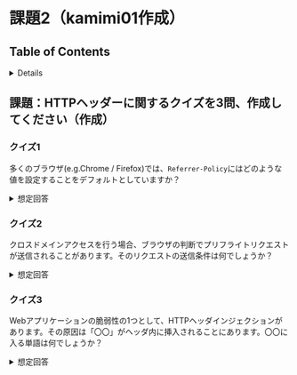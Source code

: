 # 課題2（kamimi01作成）

## Table of Contents

<!-- START doctoc generated TOC please keep comment here to allow auto update -->
<!-- DON'T EDIT THIS SECTION, INSTEAD RE-RUN doctoc TO UPDATE -->
<details>
<summary>Details</summary>

- [課題：HTTPヘッダーに関するクイズを3問、作成してください（作成）](#%E8%AA%B2%E9%A1%8Chttp%E3%83%98%E3%83%83%E3%83%80%E3%83%BC%E3%81%AB%E9%96%A2%E3%81%99%E3%82%8B%E3%82%AF%E3%82%A4%E3%82%BA%E3%82%923%E5%95%8F%E4%BD%9C%E6%88%90%E3%81%97%E3%81%A6%E3%81%8F%E3%81%A0%E3%81%95%E3%81%84%E4%BD%9C%E6%88%90)
  - [クイズ1](#%E3%82%AF%E3%82%A4%E3%82%BA1)
  - [クイズ2](#%E3%82%AF%E3%82%A4%E3%82%BA2)
  - [クイズ3](#%E3%82%AF%E3%82%A4%E3%82%BA3)

</details>
<!-- END doctoc generated TOC please keep comment here to allow auto update -->

## 課題：HTTPヘッダーに関するクイズを3問、作成してください（作成）

### クイズ1
多くのブラウザ(e.g.Chrome / Firefox)では、`Referrer-Policy`にはどのような値を設定することをデフォルトとしていますか？

<details><summary>想定回答</summary>

* `no-referrer-when-downgrade`がデフォルト値だが、最近の多くのブラウザでは`strict-origin-when-cross-origin`をデフォルトとする動きがある。

* 参考
  * 「[A new default Referrer-Policy for Chrome: strict-origin-when-cross-origin](https://developers.google.com/web/updates/2020/07/referrer-policy-new-chrome-default?s=09)」(Google)
  * 「[Referrer-Policy](https://developer.mozilla.org/ja/docs/Web/HTTP/Headers/Referrer-Policy)」(Mozilla)
</details>


### クイズ2
クロスドメインアクセスを行う場合、ブラウザの判断でプリフライトリクエストが送信されることがあります。そのリクエストの送信条件は何でしょうか？

<details><summary>想定回答</summary>

* 以下の条件に該当しない場合（つまりシンプルリクエスト以外）は、プリフライトリクエストが送信される。
  * HTTPメソッドがGET, POST, HEADのいずれか
  * HTTPヘッダにAccept, Accept-Language, Content-Language, Content-Type以外のフィールドが含まれない
  * Content-Typeの値はapplication/x-www-form-urlencoded, multipart/form-data, text/plainのいずれか
* 参考
  * 「[CORS(Cross-Origin Resource Sharing)について整理してみた](https://dev.classmethod.jp/articles/about-cors/)」(Classmethod)

</details>

### クイズ3 
Webアプリケーションの脆弱性の1つとして、HTTPヘッダインジェクションがあります。その原因は「〇〇」がヘッダ内に挿入されることにあります。〇〇に入る単語は何でしょうか？

<details><summary>想定回答</summary>

* 改行コード
  * HTTPヘッダの行は、改行コードで区切られるため、意図しないレスポンスヘッダが追加される恐れがある。
  * 例えば、`Set-Cookie`を改行コードに続いてヘッダに含めることで、任意のCookieを固定化することが可能なため、なりすましといった問題が発生する。
* 参考：「[改行コードに要注意！ HTTP ヘッダインジェクションの概要と対策](https://yamory.io/blog/about-http-header-injection/#http-%E3%83%98%E3%83%83%E3%83%80%E3%82%A4%E3%83%B3%E3%82%B8%E3%82%A7%E3%82%AF%E3%82%B7%E3%83%A7%E3%83%B3%E3%81%A8%E3%81%AF%E3%81%AA%E3%81%AB%E3%81%8B)」(yamory Blog)

</details>
